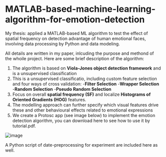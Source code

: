 # MATLAB-based-machine-learning-algorithm-for-emotion-detection
My thesis: applied a MATLAB-based ML algorithm to test the effect of spatial frequency on detection advantage of human emotional faces, involving data processing by Python and data modeling.

All details are written in my paper, inlcuding the purpose and methond of the whoile project. Here are some brief description of the algorithm:
1) The algorithm is based on **Viola-Jones object detection framework** and is a unsupervised classification
2) This is a unsupervised classificatio, including custom feature selection and four ways of cross validation: 
  -**Filter Selection**
  -**Wrapper Selection**
  -**Random Selection**
  -**Pseudo Random Selection**
3) Focus on overall **spatial frequency (SF)** and localize **Histograms of Oriented Gradients (HOG)** features. 
4) The modelling approach can further specify which visual features drive these and other behavioural effects related to emotional expressions
5) We create a Protosc app (see image below) to implement the emotion detection algorithm, you can download here to see how to use it by tutorial.pdf.

![image](https://user-images.githubusercontent.com/52540973/198295692-48d55c6f-93cb-4eaf-903c-15bf2ee87a84.png)

A Python script of date-preprocessing for experiment are included here as well.
